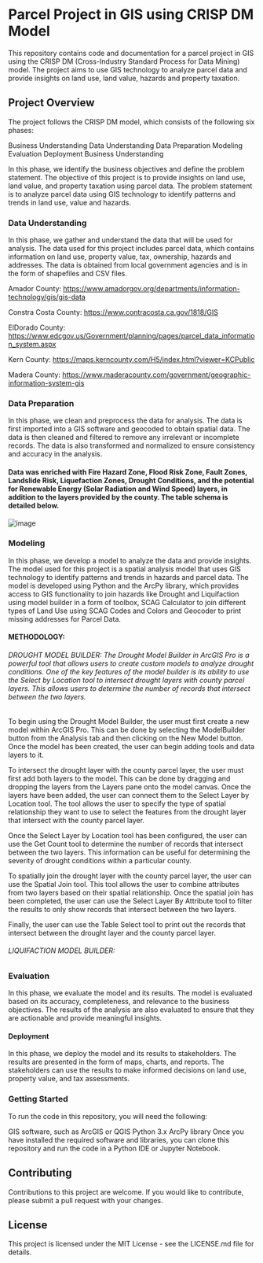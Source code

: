 # Parcel Project in GIS using CRISP DM Model
This repository contains code and documentation for a parcel project in GIS using the CRISP DM (Cross-Industry Standard Process for Data Mining) model. The project aims to use GIS technology to analyze parcel data and provide insights on land use, land value, hazards and property taxation.

## Project Overview
The project follows the CRISP DM model, which consists of the following six phases:

Business Understanding
Data Understanding
Data Preparation
Modeling
Evaluation
Deployment
Business Understanding

In this phase, we identify the business objectives and define the problem statement. The objective of this project is to provide insights on land use, land value, and property taxation using parcel data. The problem statement is to analyze parcel data using GIS technology to identify patterns and trends in land use, value and hazards.

### Data Understanding
In this phase, we gather and understand the data that will be used for analysis. The data used for this project includes parcel data, which contains information on land use, property value, tax, ownership, hazards and addresses. The data is obtained from local government agencies and is in the form of shapefiles and CSV files.

Amador County: https://www.amadorgov.org/departments/information-technology/gis/gis-data

Constra Costa County: https://www.contracosta.ca.gov/1818/GIS

ElDorado County: https://www.edcgov.us/Government/planning/pages/parcel_data_information_system.aspx

Kern County: https://maps.kerncounty.com/H5/index.html?viewer=KCPublic

Madera County: https://www.maderacounty.com/government/geographic-information-system-gis

### Data Preparation
In this phase, we clean and preprocess the data for analysis. The data is first imported into a GIS software and geocoded to obtain spatial data. The data is then cleaned and filtered to remove any irrelevant or incomplete records. The data is also transformed and normalized to ensure consistency and accuracy in the analysis.

#### Data was enriched with Fire Hazard Zone, Flood Risk Zone, Fault Zones, Landslide Risk, Liquefaction Zones, Drought Conditions, and the potential for Renewable Energy (Solar Radiation and Wind Speed) layers, in addition to the layers provided by the county. The table schema is detailed below.
			
![image](https://user-images.githubusercontent.com/112990273/235898636-7d2eface-ca7c-4392-b125-c55580aa59fd.png)


### Modeling
In this phase, we develop a model to analyze the data and provide insights. The model used for this project is a spatial analysis model that uses GIS technology to identify patterns and trends in hazards and parcel data. The model is developed using Python and the ArcPy library, which provides access to GIS functionality to join hazards like Drought and Liquifaction using model builder in a form of toolbox, SCAG Calculator to join different types of Land Use using SCAG Codes and Colors and Geocoder to print missing addresses for Parcel Data.

#### METHODOLOGY:

###### DROUGHT MODEL BUILDER: The Drought Model Builder in ArcGIS Pro is a powerful tool that allows users to create custom models to analyze drought conditions. One of the key features of the model builder is its ability to use the Select by Location tool to intersect drought layers with county parcel layers. This allows users to determine the number of records that intersect between the two layers.

To begin using the Drought Model Builder, the user must first create a new model within ArcGIS Pro. This can be done by selecting the ModelBuilder button from the Analysis tab and then clicking on the New Model button. Once the model has been created, the user can begin adding tools and data layers to it.

To intersect the drought layer with the county parcel layer, the user must first add both layers to the model. This can be done by dragging and dropping the layers from the Layers pane onto the model canvas. Once the layers have been added, the user can connect them to the Select Layer by Location tool. The tool allows the user to specify the type of spatial relationship they want to use to select the features from the drought layer that intersect with the county parcel layer.

Once the Select Layer by Location tool has been configured, the user can use the Get Count tool to determine the number of records that intersect between the two layers. This information can be useful for determining the severity of drought conditions within a particular county.

To spatially join the drought layer with the county parcel layer, the user can use the Spatial Join tool. This tool allows the user to combine attributes from two layers based on their spatial relationship. Once the spatial join has been completed, the user can use the Select Layer By Attribute tool to filter the results to only show records that intersect between the two layers.

Finally, the user can use the Table Select tool to print out the records that intersect between the drought layer and the county parcel layer.

###### LIQUIFACTION MODEL BUILDER: 



### Evaluation
In this phase, we evaluate the model and its results. The model is evaluated based on its accuracy, completeness, and relevance to the business objectives. The results of the analysis are also evaluated to ensure that they are actionable and provide meaningful insights.

#### Deployment
In this phase, we deploy the model and its results to stakeholders. The results are presented in the form of maps, charts, and reports. The stakeholders can use the results to make informed decisions on land use, property value, and tax assessments.

### Getting Started
To run the code in this repository, you will need the following:

GIS software, such as ArcGIS or QGIS
Python 3.x
ArcPy library
Once you have installed the required software and libraries, you can clone this repository and run the code in a Python IDE or Jupyter Notebook.

## Contributing
Contributions to this project are welcome. If you would like to contribute, please submit a pull request with your changes.

## License
This project is licensed under the MIT License - see the LICENSE.md file for details.
